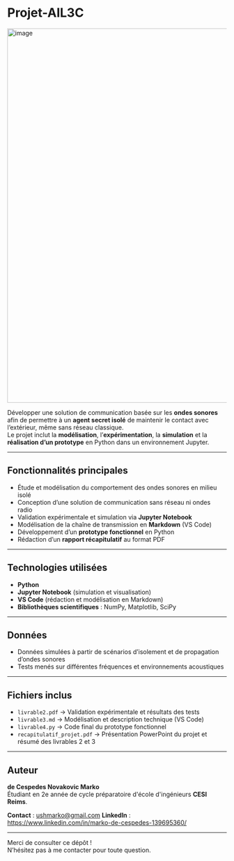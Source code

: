# Projet-AIL3C
<img width="1330" height="859" alt="image" src="https://github.com/user-attachments/assets/d0dedc26-a2d5-4b48-a658-eb22e2561347" />



Développer une solution de communication basée sur les **ondes sonores** afin de permettre à un **agent secret isolé** de maintenir le contact avec l’extérieur, même sans réseau classique.  
Le projet inclut la **modélisation**, l’**expérimentation**, la **simulation** et la **réalisation d’un prototype** en Python dans un environnement Jupyter.

---

## Fonctionnalités principales
- Étude et modélisation du comportement des ondes sonores en milieu isolé  
- Conception d’une solution de communication sans réseau ni ondes radio  
- Validation expérimentale et simulation via **Jupyter Notebook**  
- Modélisation de la chaîne de transmission en **Markdown** (VS Code)  
- Développement d’un **prototype fonctionnel** en Python  
- Rédaction d’un **rapport récapitulatif** au format PDF

---

## Technologies utilisées
- **Python**  
- **Jupyter Notebook** (simulation et visualisation)  
- **VS Code** (rédaction et modélisation en Markdown)  
- **Bibliothèques scientifiques** : NumPy, Matplotlib, SciPy  

---

## Données
- Données simulées à partir de scénarios d’isolement et de propagation d’ondes sonores  
- Tests menés sur différentes fréquences et environnements acoustiques  

---

## Fichiers inclus
- `livrable2.pdf` → Validation expérimentale et résultats des tests  
- `livrable3.md` → Modélisation et description technique (VS Code)  
- `livrable4.py` → Code final du prototype fonctionnel  
- `recapitulatif_projet.pdf` → Présentation PowerPoint du projet et résumé des livrables 2 et 3  

---

## Auteur

**de Cespedes Novakovic Marko**  
Étudiant en 2e année de cycle préparatoire d'école d'ingénieurs **CESI Reims**.  

 **Contact** :  ushmarko@gmail.com 
 **LinkedIn** : https://www.linkedin.com/in/marko-de-cespedes-139695360/

---

Merci de consulter ce dépôt !  
N’hésitez pas à me contacter pour toute question.





